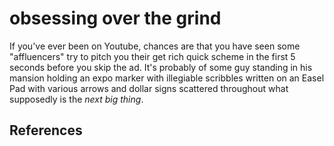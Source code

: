 # obsessing over the grind

If you've ever been on Youtube, chances are that you have seen some "affluencers" try to pitch you their get rich quick scheme in the first 5 seconds before you skip the ad. It's probably of some guy standing in his mansion holding an expo marker with illegiable scribbles written on an Easel Pad with various arrows and dollar signs scattered throughout what supposedly is the *next big thing*. 

## References